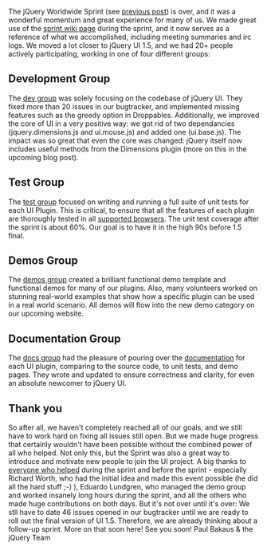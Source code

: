 The jQuery Worldwide Sprint (see [previous
post](http://blog.jquery.com/2008/03/07/jquery-ui-worldwide-sprint-march-14-15/))
is over, and it was a wonderful momentum and great experience for many
of us. We made great use of the [sprint wiki
page](http://docs.jquery.com/JQuerySprint) during the sprint, and it now
serves as a reference of what we accomplished, including meeting
summaries and irc logs. We moved a lot closer to jQuery UI 1.5, and we
had 20+ people actively participating, working in one of four different
groups:

Development Group
-----------------

The [dev group](http://docs.jquery.com/JQuerySprint/dev) was solely
focusing on the codebase of jQuery UI. They fixed more than 20 issues in
our bugtracker, and implemented missing features such as the greedy
option in Droppables. Additionally, we improved the core of UI in a very
positive way: we got rid of two dependancies (jquery.dimensions.js and
ui.mouse.js) and added one (ui.base.js). The impact was so great that
even the core was changed: jQuery itself now includes useful methods
from the Dimensions plugin (more on this in the upcoming blog post).

Test Group
----------

The [test group](http://docs.jquery.com/JQuerySprint/test) focused on
writing and running a full suite of unit tests for each UI Plugin. This
is critical, to ensure that all the features of each plugin are
thoroughly tested in all [supported
browsers](http://docs.jquery.com/Browser_Compatibility). The unit test
coverage after the sprint is about 60%. Our goal is to have it in the
high 90s before 1.5 final.

Demos Group
-----------

The [demos group](http://docs.jquery.com/JQuerySprint/demos) created a
brilliant functional demo template and functional demos for many of our
plugins. Also, many volunteers worked on stunning real-world examples
that show how a specific plugin can be used in a real world scenario.
All demos will flow into the new demo category on our upcoming website.

Documentation Group
-------------------

The [docs group](http://docs.jquery.com/JQuerySprint/docs) had the
pleasure of pouring over the [documentation](http://docs.jquery.com/UI/)
for each UI plugin, comparing to the source code, to unit tests, and
demo pages. They wrote and updated to ensure correctness and clarity,
for even an absolute newcomer to jQuery UI.

Thank you
---------

So after all, we haven't completely reached all of our goals, and we
still have to work hard on fixing all issues still open. But we made
huge progress that certainly wouldn't have been possible without the
combined power of all who helped. Not only this, but the Sprint was also
a great way to introduce and motivate new people to join the UI project.
A big thanks to [everyone who
helped](http://docs.jquery.com/JQuerySprint#Participants) during the
sprint and before the sprint - especially Richard Worth, who had the
initial idea and made this event possible (he did all the hard stuff ;-)
), Eduardo Lundgren, who managed the demo group and worked insanely long
hours during the sprint, and all the others who made huge contributions
on both days. But it's not over until it's over: We stll have to date 46
issues opened in our bugtracker until we are ready to roll out the final
version of UI 1.5. Therefore, we are already thinking about a follow-up
sprint. More on that soon here! See you soon! Paul Bakaus & the jQuery
Team

